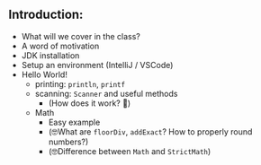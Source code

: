 ## Introduction:
* What will we cover in the class?
* A word of motivation
* JDK installation
* Setup an environment (IntelliJ / VSCode)
* Hello World!
    * printing: `println`, `printf`
    * scanning: `Scanner` and useful methods
        * (How does it work? 🤔)
    * Math
        * Easy example
        * (🤓What are `floorDiv`, `addExact`? How to properly round numbers?)
        * (🤓Difference between `Math` and `StrictMath`)
